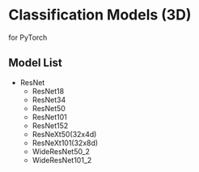 # Classification Models (3D)
for PyTorch

## Model List
* ResNet
  * ResNet18
  * ResNet34
  * ResNet50
  * ResNet101
  * ResNet152
  * ResNeXt50(32x4d)
  * ResNeXt101(32x8d)
  * WideResNet50_2
  * WideResNet101_2
